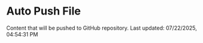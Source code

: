 # Auto Push File

Content that will be pushed to GitHub repository.
Last updated: 07/22/2025, 04:54:31 PM